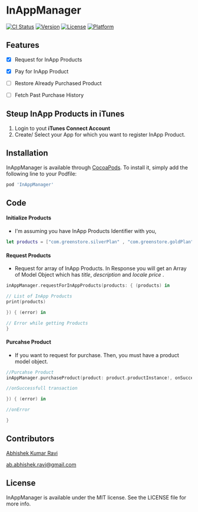 # InAppManager

[![CI Status](http://img.shields.io/travis/greenSyntax/InAppManager.svg?style=flat)](https://travis-ci.org/greenSyntax/InAppManager)
[![Version](https://img.shields.io/cocoapods/v/InAppManager.svg?style=flat)](http://cocoapods.org/pods/InAppManager)
[![License](https://img.shields.io/cocoapods/l/InAppManager.svg?style=flat)](http://cocoapods.org/pods/InAppManager)
[![Platform](https://img.shields.io/cocoapods/p/InAppManager.svg?style=flat)](http://cocoapods.org/pods/InAppManager)

## Features

- [x] Request for InApp Products
- [x] Pay for InApp Product
- [ ] Restore Already Purchased Product
- [ ] Fetch Past Purchase History


## Steup InApp Products in iTunes

1. Login to yout **iTunes Connect Account**
2. Create/ Select your App for which you want to register InApp Product. 

## Installation

InAppManager is available through [CocoaPods](http://cocoapods.org). To install
it, simply add the following line to your Podfile:

```ruby
pod 'InAppManager'
```

## Code

#### **Initialize Products**
+ I'm assuming you have InApp Products Identifier with you,

```swift
let products = ["com.greenstore.silverPlan" , "com.greenstore.goldPlan", "com.greenstore.platinumPlan"]
```

#### **Request Products**
+ Request for array of InApp Products. In Response you will get an Array of Model Object which has *title*, *description* and *locale price* .

```swift
inAppManager.requestForInAppProducts(products: { (products) in

// List of InApp Products
print(products)

}) { (error) in

// Error while getting Products
}
```

#### **Purcahse Product**
+ If you want to request for purchase. Then, you must have a product model object.

```swift
//Purcahse Product
inAppManager.purchaseProduct(product: product.productInstance!, onSuccess: { (transaction) in

//onSuccessfull transaction

}) { (error) in

//onError

}

```


## Contributors

[Abhishek Kumar Ravi](https://greensyntax.co.in)

ab.abhishek.ravi@gmail.com

## License

InAppManager is available under the MIT license. See the LICENSE file for more info.
